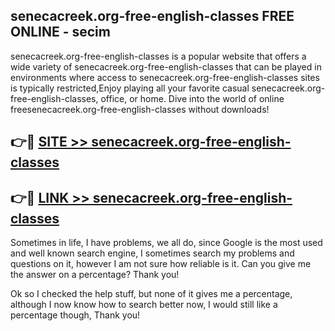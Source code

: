 ## senecacreek.org-free-english-classes FREE ONLINE - secim

senecacreek.org-free-english-classes is a popular website that offers a wide variety of senecacreek.org-free-english-classes that can be played in environments where access to senecacreek.org-free-english-classes sites is typically restricted,Enjoy playing all your favorite casual senecacreek.org-free-english-classes, office, or home. Dive into the world of online freesenecacreek.org-free-english-classes without downloads!

## 👉🔴 [SITE >> senecacreek.org-free-english-classes](http://news.freeplayer.one?title=senecacreek.org-free-english-classes&ref=FRRE)

## 👉🔴 [LINK >> senecacreek.org-free-english-classes](http://news.freeplayer.one?title=senecacreek.org-free-english-classes&ref=FREE)

Sometimes in life, I have problems, we all do, since Google is the most used and well known search engine, I sometimes search my problems and questions on it, however I am not sure how reliable is it. Can you give me the answer on a percentage? Thank you!

Ok so I checked the help stuff, but none of it gives me a percentage, although I now know how to search better now, I would still like a percentage though, Thank you!